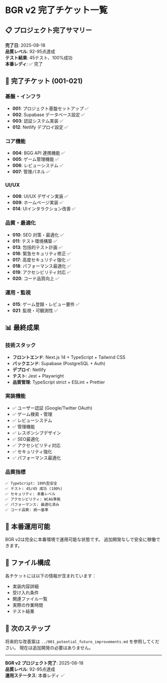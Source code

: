 # BGR v2 完了チケット一覧

## 📋 プロジェクト完了サマリー

**完了日**: 2025-08-18  
**品質レベル**: 92-95点達成  
**テスト結果**: 45テスト、100%成功  
**本番レディ**: ✅ 完了

## 🎯 完了チケット (001-021)

### 基盤・インフラ
- **001**: プロジェクト基盤セットアップ ✅
- **002**: Supabase データベース設定 ✅
- **003**: 認証システム実装 ✅
- **012**: Netlify デプロイ設定 ✅

### コア機能
- **004**: BGG API 連携機能 ✅
- **005**: ゲーム管理機能 ✅
- **006**: レビューシステム ✅
- **007**: 管理パネル ✅

### UI/UX
- **008**: UI/UX デザイン実装 ✅
- **009**: ホームページ実装 ✅
- **014**: UIインタラクション改善 ✅

### 品質・最適化
- **010**: SEO 対策・最適化 ✅
- **011**: テスト環境構築 ✅
- **013**: 包括的テスト計画 ✅
- **016**: 緊急セキュリティ修正 ✅
- **017**: 高度セキュリティ強化 ✅
- **018**: パフォーマンス最適化 ✅
- **019**: アクセシビリティ対応 ✅
- **020**: コード品質向上 ✅

### 運用・監視
- **015**: ゲーム登録・レビュー要件 ✅
- **021**: 監視・可観測性 ✅

## 📊 最終成果

### 技術スタック
- **フロントエンド**: Next.js 14 + TypeScript + Tailwind CSS
- **バックエンド**: Supabase (PostgreSQL + Auth)
- **デプロイ**: Netlify
- **テスト**: Jest + Playwright
- **品質管理**: TypeScript strict + ESLint + Prettier

### 実装機能
- ✅ ユーザー認証 (Google/Twitter OAuth)
- ✅ ゲーム検索・管理
- ✅ レビューシステム
- ✅ 管理機能
- ✅ レスポンシブデザイン
- ✅ SEO最適化
- ✅ アクセシビリティ対応
- ✅ セキュリティ強化
- ✅ パフォーマンス最適化

### 品質指標
```
✅ TypeScript: 100%型安全
✅ テスト: 45/45 成功 (100%)
✅ セキュリティ: 本番レベル
✅ アクセシビリティ: WCAG準拠
✅ パフォーマンス: 最適化済み
✅ コード品質: 統一基準
```

## 🚀 本番運用可能

BGR v2は完全に本番環境で運用可能な状態です。
追加開発なしで安全に稼働できます。

## 📁 ファイル構成

各チケットには以下の情報が含まれています：
- 実装内容詳細
- 受け入れ条件
- 関連ファイル一覧
- 実際の作業時間
- テスト結果

## 🔄 次のステップ

将来的な改善案は `../001_potential_future_improvements.md` を参照してください。
現在は追加開発の必要はありません。

---
**BGR v2 プロジェクト完了**: 2025-08-18  
**品質レベル**: 92-95点達成  
**運用ステータス**: 本番レディ ✅
